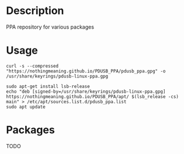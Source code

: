 

# Description
PPA repository for various packages

# Usage
```
curl -s --compressed "https://nothingmeaning.github.io/PDUSB_PPA/pdusb_ppa.gpg" -o /usr/share/keyrings/pdusb-linux-ppa.gpg

sudo apt-get install lsb-release
echo "deb [signed-by=/usr/share/keyrings/pdusb-linux-ppa.gpg] https://nothingmeaning.github.io/PDUSB_PPA/apt/ $(lsb_release -cs) main" > /etc/apt/sources.list.d/pdusb_ppa.list
sudo apt update
```


# Packages
TODO

